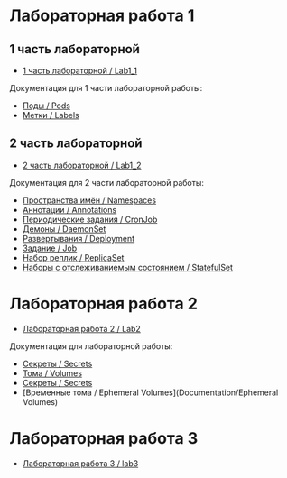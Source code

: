 # Лабораторная работа 1

## 1 часть лабораторной

-  [1 часть лабораторной / Lab1_1](Lab1_1)

Документация для 1 части лабораторной работы:
-  [Поды / Pods](Documentation/Pods)
-  [Метки / Labels](Documentation/Labels)

## 2 часть лабораторной

-  [2 часть лабораторной / Lab1_2](Lab1_2)


Документация для 2 части лабораторной работы:
-  [Пространства имён / Namespaces](Documentation/Namespaces)
-  [Аннотации / Annotations](Documentation/Annotations)
-  [Периодические задания / CronJob](Documentation/CronJob)
-  [Демоны / DaemonSet](Documentation/DaemonSet)
-  [Развертывания / Deployment](Documentation/Deployment)
-  [Задание / Job](Documentation/Job)
-  [Набор реплик / ReplicaSet](Documentation/ReplicaSet)
-  [Наборы с отслеживаниемым состоянием / StatefulSet](Documentation/StatefulSet)


# Лабораторная работа 2

-  [Лабораторная работа 2 / Lab2](Lab2)

Документация для лабораторной работы:
- [Секреты / Secrets](Documentation/Secrets)
- [Тома  / Volumes](Documentation/Volumes)
- [Секреты / Secrets](Documentation/Secrets)
- [Временные тома / Ephemeral Volumes](Documentation/Ephemeral Volumes)

# Лабораторная работа 3

-  [Лабораторная работа 3 / lab3](lab3)






